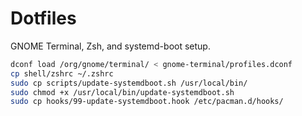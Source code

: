 # Dotfiles

GNOME Terminal, Zsh, and systemd-boot setup.

```bash
dconf load /org/gnome/terminal/ < gnome-terminal/profiles.dconf
cp shell/zshrc ~/.zshrc
sudo cp scripts/update-systemdboot.sh /usr/local/bin/
sudo chmod +x /usr/local/bin/update-systemdboot.sh
sudo cp hooks/99-update-systemdboot.hook /etc/pacman.d/hooks/
